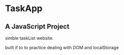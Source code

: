# TaskApp
## A JavaScript Project

simble taskList website.

built if to to practice dealing with DOM and localStorage
